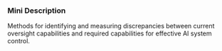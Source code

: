 ### Mini Description

Methods for identifying and measuring discrepancies between current oversight capabilities and required capabilities for effective AI system control.
